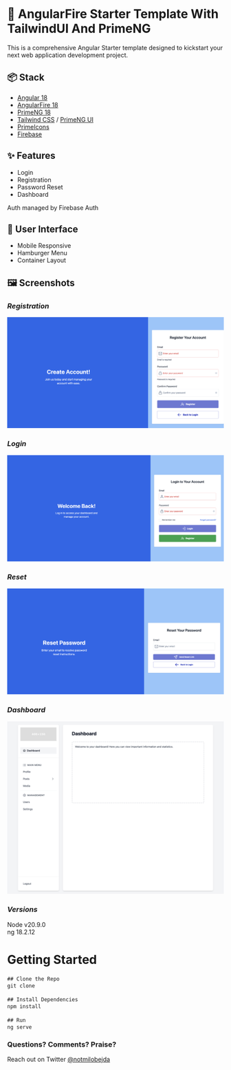 # 🚀 AngularFire Starter Template With TailwindUI And PrimeNG
This is a comprehensive Angular Starter template designed to kickstart your next web application development project.
## 📦 Stack
- [Angular 18](https://angular.io/)
- [AngularFire 18](https://firebase.google.com/)
- [PrimeNG 18](https://primeng.org/)
- [Tailwind CSS](https://tailwindcss.com/) / [PrimeNG UI](https://primeng.org/)
- [PrimeIcons](https://primeng.org/icons)
- [Firebase](https://firebase.google.com/)

## ✨ Features 
- Login
- Registration
- Password Reset
- Dashboard

Auth managed by Firebase Auth


## 🎨 User Interface
- Mobile Responsive
- Hamburger Menu
- Container Layout

## 🖼️ Screenshots

### *Registration*
![Registration Screenshot](screenshots/register.png)

### *Login*
![Login Screenshot](screenshots/login.png)

### *Reset*
![Reset Screenshot](screenshots/reset.png)

### *Dashboard*
![Dashboard Screenshot](screenshots/dashboard.png)


### *Versions*
Node v20.9.0 <br>
ng 18.2.12


# Getting Started
```
## Clone the Repo
git clone 

## Install Dependencies
npm install 

## Run
ng serve
```
### Questions? Comments? Praise?
Reach out on Twitter [@notmilobejda](https://x.com/notmilobejda)
